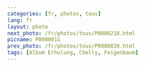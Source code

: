 ```yaml
---
categories: [fr, photos, tous]
lang: fr
layout: photo
next_photo: /fr/photos/tous/P0000218.html
picname: P0000011
prev_photo: /fr/photos/tous/P0000020.html
tags: [Album Erholung, Chelly, Feigenbaum]
---
```

